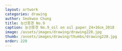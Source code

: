 ```yaml
---
layout: artwork 
categories: drawing 
author: Seokwoo Chung 
title: 능선풍경 No.9 
caption: 능선풍경 No.9_oil on oil paper_24×16㎝_2018 
image: /assets/images/drawing/drawing220.jpg 
thumb: /assets/images/drawing/thumbs/drawing220.jpg 
order: 220 
---
```

